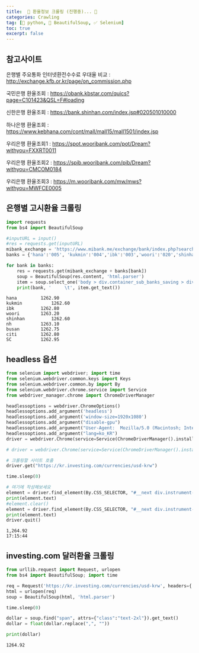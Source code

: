 ```yaml
---
title:  🚧 환율정보 크롤링 (진행중)... 🚧
categories: Crawling
tag: [🌵 python, 🍜 BeautifulSoup, ✅ Selenium]
toc: true
excerpt: false
---
```

## 참고사이트

은행별 주요통화 인터넷환전수수료 우대율 비교 : <http://exchange.kfb.or.kr/page/on_commission.php>

국민은행 환율조회 : <https://obank.kbstar.com/quics?page=C101423&QSL=F#loading>

신한은행 환율조회 : <https://bank.shinhan.com/index.jsp#020501010000>

하나은행 환율조회 : <https://www.kebhana.com/cont/mall/mall15/mall1501/index.jsp>

우리은행 환율조회1 : <https://spot.wooribank.com/pot/Dream?withyou=FXXRT0011>

우리은행 환율조회2 : <https://spib.wooribank.com/pib/Dream?withyou=CMCOM0184>

우리은행 환율조회3 : <https://m.wooribank.com/mw/mws?withyou=MWFCE0005>

## 은행별 고시환율 크롤링
```python
import requests
from bs4 import BeautifulSoup

#inputURL = input()
#res = requests.get(inputURL)
mibank_exchange = 'https://www.mibank.me/exchange/bank/index.php?search_code='
banks = {'hana':'005', 'kukmin':'004','ibk':'003','woori':'020','shinhan':'088','nh':'011','busan':'032','citi':'027','SC':'023'}

for bank in banks:
    res = requests.get(mibank_exchange + banks[bank])
    soup = BeautifulSoup(res.content, 'html.parser')
    item = soup.select_one('body > div.container_sub_banks_saving > div.right_contents > div.box_contents1 > table > tbody > tr:nth-child(3) > td.right.counter.rollsty01')
    print(bank, '     \t', item.get_text())
```

    hana      	 1262.90
    kukmin      	 1262.60
    ibk      	 1262.80
    woori      	 1263.20
    shinhan      	 1262.60
    nh      	 1263.10
    busan      	 1262.75
    citi      	 1262.80
    SC      	 1262.95


## headless 옵션
```python
from selenium import webdriver; import time
from selenium.webdriver.common.keys import Keys
from selenium.webdriver.common.by import By
from selenium.webdriver.chrome.service import Service
from webdriver_manager.chrome import ChromeDriverManager

headlessoptions = webdriver.ChromeOptions()
headlessoptions.add_argument('headless')
headlessoptions.add_argument('window-size=1920x1080')
headlessoptions.add_argument("disable-gpu")
headlessoptions.add_argument("User-Agent:  Mozilla/5.0 (Macintosh; Intel Mac OS X 10_15_7) AppleWebKit/537.36 (KHTML, like Gecko) Chrome/114.0.0.0 Safari/537.36")
headlessoptions.add_argument("lang=ko_KR")
driver = webdriver.Chrome(service=Service(ChromeDriverManager().install()), options=headlessoptions)

# driver = webdriver.Chrome(service=Service(ChromeDriverManager().install()))

# 크롤링할 사이트 호출
driver.get("https://kr.investing.com/currencies/usd-krw")

time.sleep(0)

# 여기에 작성해보세요
element = driver.find_element(By.CSS_SELECTOR, "#__next div.instrument-price_instrument-price__2w9MW.flex.items-end.flex-wrap.font-bold > span")
print(element.text)
#element.clear()
element = driver.find_element(By.CSS_SELECTOR, "#__next div.instrument-metadata_time__fopxP > time")
print(element.text)
driver.quit()

```

    1,264.92
    17:15:44


## investing.com 달러환율 크롤링

```python
from urllib.request import Request, urlopen
from bs4 import BeautifulSoup; import time

req = Request('https://kr.investing.com/currencies/usd-krw', headers={'User-Agent': 'Mozilla/5.0'})
html = urlopen(req)
soup = BeautifulSoup(html, 'html.parser')

time.sleep(0)

dollar = soup.find("span", attrs={"class":"text-2xl"}).get_text()
dollar = float(dollar.replace(",", ""))

print(dollar)
```

    1264.92

